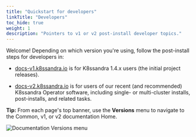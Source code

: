 ```yaml
---
title: "Quickstart for developers"
linkTitle: "Developers"
toc_hide: true
weight: 1
description: "Pointers to v1 or v2 post-install developer topics."
---
```


Welcome! Depending on which version you're using, follow the post-install steps for developers in:

* [docs-v1.k8ssandra.io](https://docs-staging-v1.k8ssandra.io/quickstarts/developer/) is for K8ssandra 1.4.x users (the initial project releases).

* [docs-v2.k8ssandra.io](https://docs-staging-v2.k8ssandra.io/quickstarts/developer/) is for users of our recent (and recommended) K8ssandra Operator software, including single- or multi-cluster installs, post-installs, and related tasks.

**Tip:** From each page's top banner, use the **Versions** menu to navigate to the Common, v1, or v2 documentation Home.

![Documentation Versions menu](/k8ssandra-doc-versions.png)
